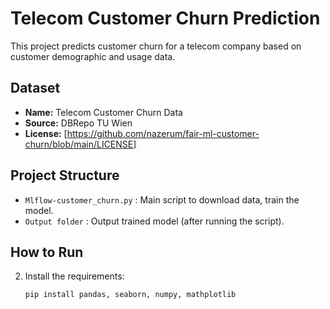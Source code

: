 
# Telecom Customer Churn Prediction

This project predicts customer churn for a telecom company based on customer demographic and usage data.

## Dataset
- **Name:** Telecom Customer Churn Data
- **Source:** DBRepo TU Wien
- **License:** [https://github.com/nazerum/fair-ml-customer-churn/blob/main/LICENSE]

## Project Structure
- `Mlflow-customer_churn.py` : Main script to download data, train the model.
- `Output folder` : Output trained model (after running the script).

## How to Run
2. Install the requirements:
   ```bash
   pip install pandas, seaborn, numpy, mathplotlib
